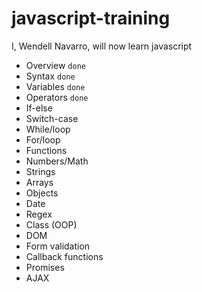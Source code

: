 # javascript-training
I, Wendell Navarro, will now learn javascript


- Overview `done`
- Syntax  `done`
- Variables  `done`
- Operators `done`
- If-else 
- Switch-case
- While/loop 
- For/loop
- Functions 
- Numbers/Math 
- Strings 
- Arrays 
- Objects 
- Date
- Regex 
- Class (OOP)
- DOM 
- Form validation
- Callback functions 
- Promises
- AJAX
